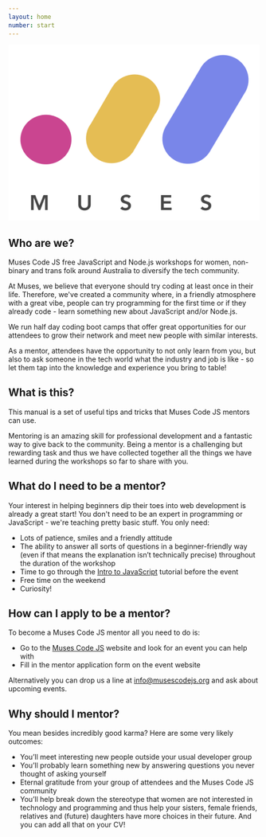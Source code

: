 ```yaml
---
layout: home
number: start
---
```


<img src="assets/muses_logo.png">

## Who are we?

Muses Code JS free JavaScript and Node.js workshops for women, non-binary and trans folk around Australia to diversify the tech community.

At Muses, we believe that everyone should try coding at least once in their life. Therefore, we've created a community where, in a friendly atmosphere with a great vibe, people can try programming for the first time or if they already code - learn something new about JavaScript and/or Node.js.

We run half day coding boot camps that offer great opportunities for our attendees to grow their network and meet new people with similar interests.

As a mentor, attendees have the opportunity to not only learn from you, but also to ask someone in the tech world what the industry and job is like - so let them tap into the knowledge and experience you bring to table!

## What is this?

This manual is a set of useful tips and tricks that Muses Code JS mentors can use.

Mentoring is an amazing skill for professional development and a fantastic way to give back to the community. Being a mentor is a challenging but rewarding task and thus we have collected together all the things we have learned during the workshops so far to share with you.

## What do I need to be a mentor?

Your interest in helping beginners dip their toes into web development is already a great start! You don't need to be an expert in programming or JavaScript - we're teaching pretty basic stuff. You only need:

- Lots of patience, smiles and a friendly attitude
- The ability to answer all sorts of questions in a beginner-friendly way (even if that means the explanation isn’t technically precise) throughout the duration of the workshop
- Time to go through the [Intro to JavaScript](https://github.com/muses-code-js/js-intro-workshop) tutorial before the event
- Free time on the weekend
- Curiosity!

## How can I apply to be a mentor?

To become a Muses Code JS mentor all you need to do is:

- Go to the [Muses Code JS](www.musescodejs.org) website and look for an event you can help with
- Fill in the mentor application form on the event website

Alternatively you can drop us a line at <a href="mailto:info@musescodejs.org">info@musescodejs.org</a> and ask about upcoming events.

## Why should I mentor?

You mean besides incredibly good karma? Here are some very likely outcomes:

- You’ll meet interesting new people outside your usual developer group
- You’ll probably learn something new by answering questions you never thought of asking yourself
- Eternal gratitude from your group of attendees and the Muses Code JS community
- You’ll help break down the stereotype that women are not interested in technology and programming and thus help your sisters, female friends, relatives and (future) daughters have more choices in their future. And you can add all that on your CV!
